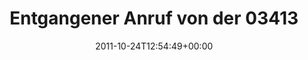 ---
retweeted: false
source: <a href="http://itunes.apple.com/us/app/twitter/id409789998?mt=12" rel="nofollow">Twitter
  for Mac</a>
entities:
  hashtags:
  - text: Leipzig
    indices:
    - '98'
    - '106'
  - text: spam
    indices:
    - '107'
    - '112'
  symbols: []
  user_mentions: []
  urls:
  - url: http://t.co/6D9m3r0c
    expanded_url: http://bit.ly/oQ0j6u
    display_url: bit.ly/oQ0j6u
    indices:
    - '77'
    - '97'
display_text_range:
- '0'
- '112'
favorite_count: '0'
id_str: '128454397826052097'
truncated: false
retweet_count: '0'
id: '128454397826052097'
possibly_sensitive: false
created_at: Mon Oct 24 12:54:49 +0000 2011
favorited: false
full_text: 'Entgangener Anruf von der 034133171507  - scheine nicht der einzige zu
  sein:  #Leipzig #spam'
lang: de
quote_url: http://bit.ly/oQ0j6u
tags:
- Leipzig
- spam
- pesos:twitter
date: '2011-10-24T12:54:49+00:00'
src: https://twitter.com/bascht/status/128454397826052097
original_url: https://twitter.com/bascht/status/128454397826052097
type: twitter_tweet
text: 'Entgangener Anruf von der 034133171507  - scheine nicht der einzige zu sein:  #Leipzig
  #spam'
title: Entgangener Anruf von der 03413

---